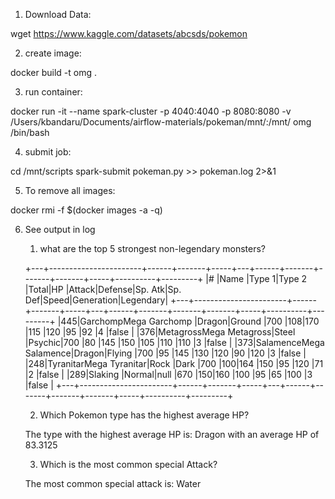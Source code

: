 1) Download Data:

wget https://www.kaggle.com/datasets/abcsds/pokemon

2) create image:

 docker build -t omg .

3) run container:

docker run -it --name spark-cluster -p 4040:4040 -p 8080:8080 -v /Users/kbandaru/Documents/airflow-materials/pokeman/mnt/:/mnt/ omg /bin/bash

4) submit job:

cd /mnt/scripts
spark-submit pokeman.py  >> pokeman.log 2>&1

5) To remove all images:

docker rmi -f $(docker images -a -q)

6) See output in log

    1) what are the top 5 strongest non-legendary monsters?


    +---+-----------------------+------+-------+-----+---+------+-------+-------+-------+-----+----------+---------+
    |#  |Name                   |Type 1|Type 2 |Total|HP |Attack|Defense|Sp. Atk|Sp. Def|Speed|Generation|Legendary|
    +---+-----------------------+------+-------+-----+---+------+-------+-------+-------+-----+----------+---------+
    |445|GarchompMega Garchomp  |Dragon|Ground |700  |108|170   |115    |120    |95     |92   |4         |false    |
    |376|MetagrossMega Metagross|Steel |Psychic|700  |80 |145   |150    |105    |110    |110  |3         |false    |
    |373|SalamenceMega Salamence|Dragon|Flying |700  |95 |145   |130    |120    |90     |120  |3         |false    |
    |248|TyranitarMega Tyranitar|Rock  |Dark   |700  |100|164   |150    |95     |120    |71   |2         |false    |
    |289|Slaking                |Normal|null   |670  |150|160   |100    |95     |65     |100  |3         |false    |
    +---+-----------------------+------+-------+-----+---+------+-------+-------+-------+-----+----------+---------+

    2) Which Pokemon type has the highest average HP?

    The type with the highest average HP is: Dragon with an average HP of 83.3125

    3) Which is the most common special Attack?

    The most common special attack is:	  Water
